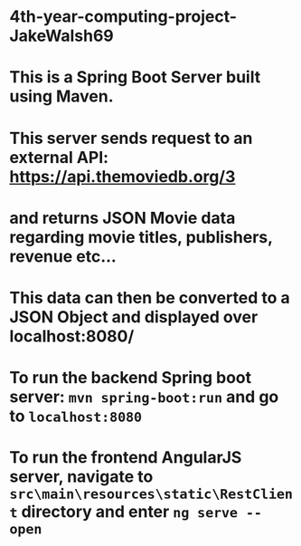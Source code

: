 # 4th-year-computing-project-JakeWalsh69

# This is a Spring Boot Server built using Maven.
# This server sends request to an external API: https://api.themoviedb.org/3
# and returns JSON Movie data regarding movie titles, publishers, revenue etc...
# This data can then be converted to a JSON Object and displayed over localhost:8080/

# To run the backend Spring boot server: `mvn spring-boot:run` and go to `localhost:8080`
# To run the frontend AngularJS server, navigate to `src\main\resources\static\RestClient` directory and enter `ng serve --open`
